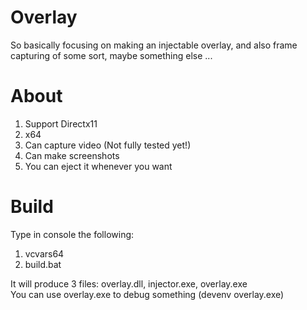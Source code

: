 # Overlay  
So basically focusing on making an injectable overlay, and also frame capturing of some sort, maybe something else ...  

# About  
1. Support Directx11
2. x64  
3. Can capture video (Not fully tested yet!)  
4. Can make screenshots  
5. You can eject it whenever you want  

# Build
Type in console the following:  
1. vcvars64  
2. build.bat  

It will produce 3 files: overlay.dll, injector.exe, overlay.exe  
You can use overlay.exe to debug something (devenv overlay.exe)

